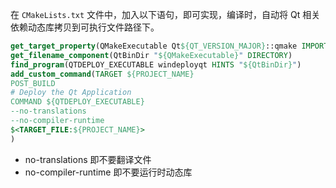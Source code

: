 在 `CMakeLists.txt` 文件中，加入以下语句，即可实现，编译时，自动将 Qt 相关依赖动态库拷贝到可执行文件路径下。
```cmake
get_target_property(QMakeExecutable Qt${QT_VERSION_MAJOR}::qmake IMPORTED_LOCATION)  
get_filename_component(QtBinDir "${QMakeExecutable}" DIRECTORY)  
find_program(QTDEPLOY_EXECUTABLE windeployqt HINTS "${QtBinDir}")  
add_custom_command(TARGET ${PROJECT_NAME}  
POST_BUILD  
# Deploy the Qt Application  
COMMAND ${QTDEPLOY_EXECUTABLE}  
--no-translations  
--no-compiler-runtime  
$<TARGET_FILE:${PROJECT_NAME}>  
)
```
+ no-translations  即不要翻译文件
+ no-compiler-runtime 即不要运行时动态库